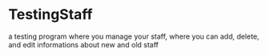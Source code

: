 # TestingStaff

 a testing program where you manage your staff, where you can add, delete, and edit informations about new and old staff
 
